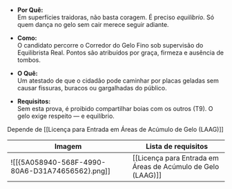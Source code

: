 - **Por Quê:**  
    Em superfícies traidoras, não basta coragem. É preciso _equilíbrio_. Só quem dança no gelo sem cair merece seguir adiante.
    
- **Como:**  
    O candidato percorre o Corredor do Gelo Fino sob supervisão do Equilibrista Real. Pontos são atribuídos por graça, firmeza e ausência de tombos.
    
- **O Quê:**  
    Um atestado de que o cidadão pode caminhar por placas geladas sem causar fissuras, buracos ou gargalhadas do público.
    
- **Requisitos:**  
    Sem esta prova, é proibido compartilhar boias com os outros (T9). O gelo exige respeito — e equilíbrio.

Depende de [[Licença para Entrada em Áreas de Acúmulo de Gelo (LAAG)]]


| Imagem                                          | Lista de requisitos                                         |
| ----------------------------------------------- | ----------------------------------------------------------- |
| ![[{5A058940-568F-4990-80A6-D31A74656562}.png]] | [[Licença para Entrada em Áreas de Acúmulo de Gelo (LAAG)]] |
